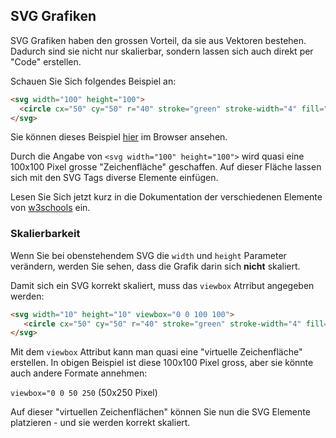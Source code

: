 ## SVG Grafiken ##

SVG Grafiken haben den grossen Vorteil, da sie aus Vektoren bestehen. Dadurch sind sie nicht nur skalierbar,
sondern lassen sich auch direkt per "Code" erstellen.

Schauen Sie Sich folgendes Beispiel an:

```html
<svg width="100" height="100">
  <circle cx="50" cy="50" r="40" stroke="green" stroke-width="4" fill="yellow" />
</svg>
```
Sie können dieses Beispiel [hier](https://www.w3schools.com/graphics/tryit.asp?filename=trysvg_myfirst) im Browser ansehen.

Durch die Angabe von `<svg width="100" height="100">` wird quasi eine 100x100 Pixel grosse "Zeichenfläche" geschaffen.
Auf dieser Fläche lassen sich mit den SVG Tags diverse Elemente einfügen.

Lesen Sie Sich jetzt kurz in die Dokumentation der verschiedenen Elemente von [w3schools](https://www.w3schools.com/graphics/svg_rect.asp)
ein.

### Skalierbarkeit ###

Wenn Sie bei obenstehendem SVG die `width` und `height` Parameter verändern, werden Sie sehen, dass die Grafik darin
sich **nicht** skaliert.

Damit sich ein SVG korrekt skaliert, muss das `viewbox` Atrribut angegeben werden:

```html
<svg width="10" height="10" viewbox="0 0 100 100">
   <circle cx="50" cy="50" r="40" stroke="green" stroke-width="4" fill="yellow" />
</svg> 
```

Mit dem `viewbox` Attribut kann man quasi eine "virtuelle Zeichenfläche" erstellen. In obigen Beispiel ist diese 100x100 Pixel
gross, aber sie könnte auch andere Formate annehmen:

`viewbox="0 0 50 250` (50x250 Pixel)

Auf dieser "virtuellen Zeichenflächen" können Sie nun die SVG Elemente platzieren - und sie werden korrekt skaliert.
